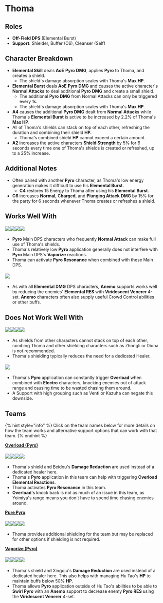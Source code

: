 # Thoma

## Roles

* **Off-Field DPS** (Elemental Burst)
* **Support:** Shielder, Buffer (C6), Cleanser (Self)

## Character Breakdown

* **Elemental Skill** deals **AoE** **Pyro** **DMG**, applies **Pyro** to Thoma, and creates a shield.
  * The shield's damage absorption scales with Thoma's **Max HP**.
* **Elemental Burst** deals **AoE** **Pyro** **DMG** and causes the active character's **Normal Attacks** to deal additional **Pyro** **DMG** and create a small shield.
  * The additional **Pyro DMG** from Normal Attacks can only be triggered every 1s.
  * The shield's damage absorption scales with Thoma's **Max HP**.
* **A4** causes the additional **Pyro DMG** dealt from **Normal Attacks** while Thoma's **Elemental Burst** is active to be increased by 2.2% of Thoma's **Max HP**.
* All of Thoma's shields can stack on top of each other, refreshing the duration and combining their shield **HP.**
  * Thoma's combined shield **HP** cannot exceed a certain amount.
* **A2** increases the active characters **Shield Strength** by 5% for 6 seconds every time one of Thoma's shields is created or refreshed, up to a 25% increase.

## Additional Notes

* Often paired with another **Pyro** character, as Thoma's low energy generation makes it difficult to use his **Elemental Burst**.
  * **C4** restores 15 Energy to Thoma after using his **Elemental Burst**.
* **C6** increases **Normal**, **Charged**, and **Plunging Attack** **DMG** by 15% for the party for 6 seconds whenever Thoma creates or refreshes a shield.

## Works Well With

#### ![](../../.gitbook/assets/ui\_avataricon\_yanfei.png)![](../../.gitbook/assets/ui\_avataricon\_yoimiya.png)![](../../.gitbook/assets/ui\_avataricon\_hutao.png)![](../../.gitbook/assets/ui\_avataricon\_diluc.png)

* **Pyro** Main DPS characters who frequently **Normal Attack** can make full use of Thoma's shields.
* Thoma's relatively low **Pyro** application generally does not interfere with **Pyro** Main DPS's **Vaporize** reactions.
* Thoma can activate **Pyro Resonance** when combined with these Main DPS.

#### ![](../../.gitbook/assets/element\_anemo.webp)

* As with all **Elemental DMG** DPS characters, **Anemo** supports works well by reducing the enemies' **Elemental RES** with **Viridescent Venerer** 4-set. **Anemo** characters often also supply useful Crowd Control abilities or other buffs.

## Does Not Work Well With

#### ![](../../.gitbook/assets/ui\_avataricon\_zhongli.png)![](../../.gitbook/assets/ui\_avataricon\_diona.png)![](../../.gitbook/assets/UI\_AvatarIcon\_Kokomi.png)![](../../.gitbook/assets/ui\_avataricon\_barbara.png)

* As shields from other characters cannot stack on top of each other, combing Thoma and other shielding characters such as Zhongli or Diona is not recommended.
* Thoma's shielding typically reduces the need for a dedicated Healer.

#### ![](../../.gitbook/assets/element\_electro.webp)

* Thoma's **Pyro** application can constantly trigger **Overload** when combined with **Electro** characters, knocking enemies out of attack range and causing time to be wasted chasing them around.
* A Support with high grouping such as Venti or Kazuha can negate this downside.

## Teams

{% hint style="info" %}
Click on the team names below for more details on how the team works and alternative support options that can work with that team.
{% endhint %}

[**Overload (Pyro)**](../../teams/overload.md)

#### ![](../../.gitbook/assets/ui\_avataricon\_yoimiya.png)![](../../.gitbook/assets/ui\_avataricon\_fischl.png)![](../../.gitbook/assets/ui\_avataricon\_beidou.png)![](../../.gitbook/assets/UI\_AvatarIcon\_Tohma.png)

* Thoma's shield and Beidou's **Damage Reduction** are used instead of a dedicated healer here.
* Thoma's **Pyro** application in this team can help with triggering **Overload Elemental Reactions**.
* Thoma activates **Pyro Resonance** in this team.
* **Overload**'s knock back is not as much of an issue in this team, as Yoimiya's range means you don't have to spend time chasing enemies around.

[**Pure Pyro**](../../teams/pure-pyro.md)

#### ![](../../.gitbook/assets/ui\_avataricon\_yanfei.png)![](../../.gitbook/assets/UI\_AvatarIcon\_Tohma.png)![](../../.gitbook/assets/ui\_avataricon\_kazuha.png)![](../../.gitbook/assets/ui\_avataricon\_bennett.png)

* Thoma provides additional shielding for the team but may be replaced for other options if shielding is not required.

[**Vaporize (Pyro)**](../../teams/reverse-vaporize.md)

#### ![](../../.gitbook/assets/ui\_avataricon\_hutao.png)![](../../.gitbook/assets/ui\_avataricon\_xingqiu.png)![](../../.gitbook/assets/ui\_avataricon\_kazuha.png)![](../../.gitbook/assets/UI\_AvatarIcon\_Tohma.png)

* Thoma's shield and Xingqiu's **Damage Reduction** are used instead of a dedicated healer here. This also helps with managing Hu Tao's **HP** to maintain buffs below 50% **HP**.
* Thoma allows **Pyro** application outside of Hu Tao's abilities to be able to **Swirl Pyro** with an **Anemo** support to decrease enemy **Pyro RES** using the **Viridescent Venerer** 4-set.
